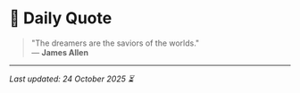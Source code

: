 # 📜 Daily Quote

> "The dreamers are the saviors of the worlds."  
> — **James Allen**

---

_Last updated: 24 October 2025 ⏳_
